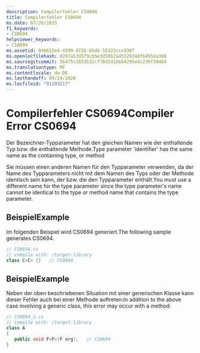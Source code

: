 ```yaml
---
description: Compilerfehler CS0694
title: Compilerfehler CS0694
ms.date: 07/20/2015
f1_keywords:
- CS0694
helpviewer_keywords:
- CS0694
ms.assetid: 048615e4-4599-4726-b5db-55322ccc936f
ms.openlocfilehash: 8207a53d5f9cb5e3d50b2a4532934df64556a388
ms.sourcegitcommit: 5b475c1855b32cf78d2d1bbb4295e4c236f39464
ms.translationtype: MT
ms.contentlocale: de-DE
ms.lasthandoff: 09/24/2020
ms.locfileid: "91193217"
---
```

# <a name="compiler-error-cs0694"></a><span data-ttu-id="ae72f-103">Compilerfehler CS0694</span><span class="sxs-lookup"><span data-stu-id="ae72f-103">Compiler Error CS0694</span></span>

<span data-ttu-id="ae72f-104">Der Bezeichner-Typparameter hat den gleichen Namen wie der enthaltende Typ bzw. die enthaltende Methode.</span><span class="sxs-lookup"><span data-stu-id="ae72f-104">Type parameter 'identifier' has the same name as the containing type, or method</span></span>  
  
 <span data-ttu-id="ae72f-105">Sie müssen einen anderen Namen für den Typparameter verwenden, da der Name des Typparameters nicht mit dem Namen des Typs oder der Methode identisch sein kann, der bzw. die den Typparameter enthält.</span><span class="sxs-lookup"><span data-stu-id="ae72f-105">You must use a different name for the type parameter since the type parameter's name cannot be identical to the type or method name that contains the type parameter.</span></span>  
  
## <a name="example"></a><span data-ttu-id="ae72f-106">Beispiel</span><span class="sxs-lookup"><span data-stu-id="ae72f-106">Example</span></span>  

 <span data-ttu-id="ae72f-107">Im folgenden Beispiel wird CS0694 generiert.</span><span class="sxs-lookup"><span data-stu-id="ae72f-107">The following sample generates CS0694.</span></span>  
  
```csharp  
// CS0694.cs  
// compile with: /target:library  
class C<C> {}   // CS0694  
```  
  
## <a name="example"></a><span data-ttu-id="ae72f-108">Beispiel</span><span class="sxs-lookup"><span data-stu-id="ae72f-108">Example</span></span>  

 <span data-ttu-id="ae72f-109">Neben der oben beschriebenen Situation mit einer generischen Klasse kann dieser Fehler auch bei einer Methode auftreten:</span><span class="sxs-lookup"><span data-stu-id="ae72f-109">In addition to the above case involving a generic class, this error may occur with a method:</span></span>  
  
```csharp  
// CS0694_2.cs  
// compile with: /target:library  
class A  
{  
   public void F<F>(F arg);   // CS0694  
}  
```
